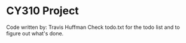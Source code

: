 <h1>CY310 Project</h1>

Code written by: Travis Huffman
Check todo.txt for the todo list and to figure out what's done.
